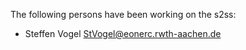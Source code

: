 The following persons have been working on the s2ss:

- Steffen Vogel <StVogel@eonerc.rwth-aachen.de>
